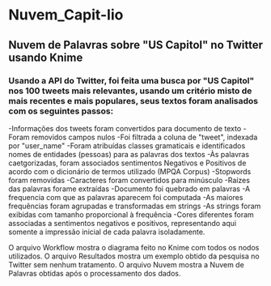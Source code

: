 # Nuvem_Capit-lio
## Nuvem de Palavras sobre "US Capitol" no Twitter usando Knime  

### Usando a API do Twitter, foi feita uma busca por "US Capitol" nos 100 tweets mais relevantes, usando um critério misto de mais recentes e mais populares, seus textos foram analisados com os seguintes passos:

-Informações dos tweets foram convertidos para documento de texto
-Foram removidos campos nulos
-Foi filtrada a coluna de "tweet", indexada por "user_name"
-Foram atribuídas classes gramaticais e identificados nomes de entidades (pessoas) para as palavras dos textos
-Às palavras caetgorizadas, foram associados sentimentos Negativos e Positivos de acordo com o dicionário de termos utilizado (MPQA Corpus)
-Stopwords foram removidas
-Caracteres foram convertidos para minúsculo
-Raízes das palavras forame extraídas
-Documento foi quebrado em palavras
-A frequencia com que as palavras aparecem foi computada
-As maiores frequências foram agrupadas e transformadas em strings
-As strings foram exibidas com tamanho proporcional à frequência
-Cores diferentes foram associadas a sentimentos negativos e positivos, representando aqui somente a impressão inicial de cada palavra isoladamente.

O arquivo Workflow mostra o diagrama feito no Knime com todos os nodos utilizados. O arquivo Resultados mostra um exemplo obtido da pesquisa no Twitter sem nenhum tratamento. O arquivo Nuvem mostra a Nuvem de Palavras obtidas após o processamento dos dados.
